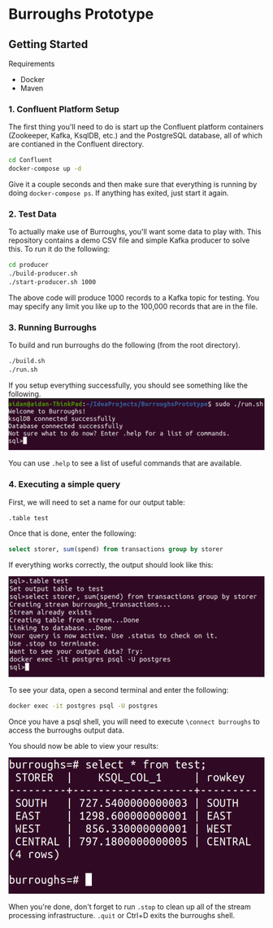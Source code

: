 # Burroughs Prototype

## Getting Started

Requirements
- Docker
- Maven

### 1. Confluent Platform Setup

The first thing you'll need to do is start up the Confluent platform containers (Zookeeper, Kafka, KsqlDB, etc.) and the PostgreSQL database, all of which are contianed in the Confluent directory.
```bash
cd Confluent
docker-compose up -d
```

Give it a couple seconds and then make sure that everything is running by doing `docker-compose ps`. If anything has exited, just start it again.

### 2. Test Data
To actually make use of Burroughs, you'll want some data to play with. This repository contains a demo CSV file and simple Kafka producer to solve this. To run it do the following:
```bash
cd producer
./build-producer.sh
./start-producer.sh 1000
```
The above code will produce 1000 records to a Kafka topic for testing. You may specify any limit you like up to the 100,000 records that are in the file.

### 3. Running Burroughs
To build and run burroughs do the following (from the root directory).
```bash
./build.sh
./run.sh
```
If you setup everything successfully, you should see something like the following.
![screenshot](images/landing.png)

You can use `.help` to see a list of useful commands that are available.

### 4. Executing a simple query
First, we will need to set a name for our output table: 
```burroughs
.table test
```
Once that is done, enter the following:
```sql
select storer, sum(spend) from transactions group by storer
```
If everything works correctly, the output should look like this:

![screenshot](images/execution.png)

To see your data, open a second terminal and enter the following:
```bash
docker exec -it postgres psql -U postgres
```
Once you have a psql shell, you will need to execute `\connect burroughs` to access the burroughs output data.

You should now be able to view your results:

![screenshot](images/output.png)

When you're done, don't forget to run `.stop` to clean up all of the stream processing infrastructure. `.quit` or Ctrl+D exits the burroughs shell.